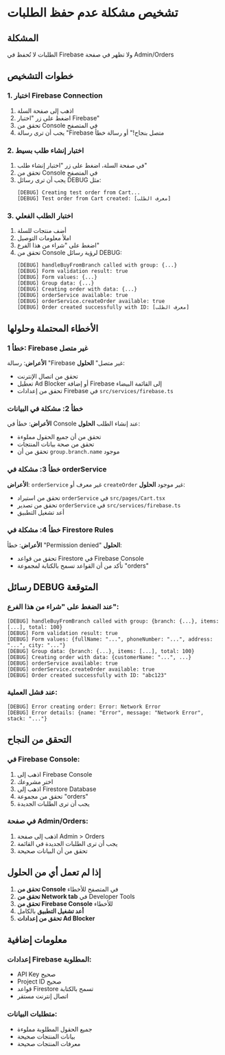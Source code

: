 # تشخيص مشكلة عدم حفظ الطلبات

## المشكلة
الطلبات لا تُحفظ في Firebase ولا تظهر في صفحة Admin/Orders

## خطوات التشخيص

### 1. اختبار Firebase Connection
1. اذهب إلى صفحة السلة
2. اضغط على زر "اختبار Firebase"
3. تحقق من Console في المتصفح
4. يجب أن ترى رسالة "Firebase متصل بنجاح!" أو رسالة خطأ

### 2. اختبار إنشاء طلب بسيط
1. في صفحة السلة، اضغط على زر "اختبار إنشاء طلب"
2. تحقق من Console في المتصفح
3. يجب أن ترى رسائل DEBUG مثل:
   ```
   [DEBUG] Creating test order from Cart...
   [DEBUG] Test order from Cart created: [معرف الطلب]
   ```

### 3. اختبار الطلب الفعلي
1. أضف منتجات للسلة
2. املأ معلومات التوصيل
3. اضغط على "شراء من هذا الفرع"
4. تحقق من Console لرؤية رسائل DEBUG:
   ```
   [DEBUG] handleBuyFromBranch called with group: {...}
   [DEBUG] Form validation result: true
   [DEBUG] Form values: {...}
   [DEBUG] Group data: {...}
   [DEBUG] Creating order with data: {...}
   [DEBUG] orderService available: true
   [DEBUG] orderService.createOrder available: true
   [DEBUG] Order created successfully with ID: [معرف الطلب]
   ```

## الأخطاء المحتملة وحلولها

### خطأ 1: Firebase غير متصل
**الأعراض**: رسالة "Firebase غير متصل"
**الحلول**:
- تحقق من اتصال الإنترنت
- تعطيل Ad Blocker أو إضافة Firebase إلى القائمة البيضاء
- تحقق من إعدادات Firebase في `src/services/firebase.ts`

### خطأ 2: مشكلة في البيانات
**الأعراض**: خطأ في Console عند إنشاء الطلب
**الحلول**:
- تحقق من أن جميع الحقول مملوءة
- تحقق من صحة بيانات المنتجات
- تحقق من أن `group.branch.name` موجود

### خطأ 3: مشكلة في orderService
**الأعراض**: `orderService` غير معرف أو `createOrder` غير موجود
**الحلول**:
- تحقق من استيراد `orderService` في `src/pages/Cart.tsx`
- تحقق من تصدير `orderService` في `src/services/firebase.ts`
- أعد تشغيل التطبيق

### خطأ 4: مشكلة في Firestore Rules
**الأعراض**: خطأ "Permission denied"
**الحلول**:
- تحقق من قواعد Firestore في Firebase Console
- تأكد من أن القواعد تسمح بالكتابة لمجموعة "orders"

## رسائل DEBUG المتوقعة

### عند الضغط على "شراء من هذا الفرع":
```
[DEBUG] handleBuyFromBranch called with group: {branch: {...}, items: [...], total: 100}
[DEBUG] Form validation result: true
[DEBUG] Form values: {fullName: "...", phoneNumber: "...", address: "...", city: "..."}
[DEBUG] Group data: {branch: {...}, items: [...], total: 100}
[DEBUG] Creating order with data: {customerName: "...", ...}
[DEBUG] orderService available: true
[DEBUG] orderService.createOrder available: true
[DEBUG] Order created successfully with ID: "abc123"
```

### عند فشل العملية:
```
[DEBUG] Error creating order: Error: Network Error
[DEBUG] Error details: {name: "Error", message: "Network Error", stack: "..."}
```

## التحقق من النجاح

### في Firebase Console:
1. اذهب إلى Firebase Console
2. اختر مشروعك
3. اذهب إلى Firestore Database
4. تحقق من مجموعة "orders"
5. يجب أن ترى الطلبات الجديدة

### في صفحة Admin/Orders:
1. اذهب إلى صفحة Admin > Orders
2. يجب أن ترى الطلبات الجديدة في القائمة
3. تحقق من أن البيانات صحيحة

## إذا لم تعمل أي من الحلول

1. **تحقق من Console** في المتصفح للأخطاء
2. **تحقق من Network tab** في Developer Tools
3. **تحقق من Firebase Console** للأخطاء
4. **أعد تشغيل التطبيق** بالكامل
5. **تحقق من إعدادات Ad Blocker**

## معلومات إضافية

### إعدادات Firebase المطلوبة:
- API Key صحيح
- Project ID صحيح
- قواعد Firestore تسمح بالكتابة
- اتصال إنترنت مستقر

### متطلبات البيانات:
- جميع الحقول المطلوبة مملوءة
- بيانات المنتجات صحيحة
- معرفات المنتجات صحيحة 
